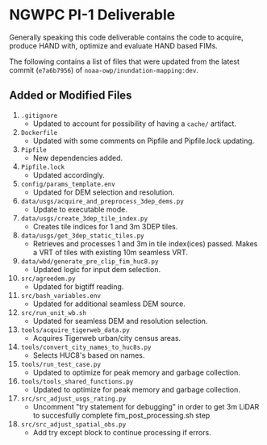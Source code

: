 # NGWPC PI-1 Deliverable

Generally speaking this code deliverable contains the code to acquire, produce HAND with, optimize and evaluate HAND based FIMs. 

The following contains a list of files that were updated from the latest commit (`e7a6b7956`) of `noaa-owp/inundation-mapping:dev`. 

## Added or Modified Files
1. `.gitignore`
    - Updated to account for possibility of having a `cache/` artifact.
2. `Dockerfile`
    - Updated with some comments on Pipfile and Pipfile.lock updating.
3. `Pipfile`
    - New dependencies added.
4. `Pipfile.lock`
    - Updated accordingly.
5. `config/params_template.env`
    - Updated for DEM selection and resolution.
6. `data/usgs/acquire_and_preprocess_3dep_dems.py`
    - Update to executable mode.
7. `data/usgs/create_3dep_tile_index.py`
    - Creates tile indices for 1 and 3m 3DEP tiles.
8. `data/usgs/get_3dep_static_tiles.py`
    - Retrieves and processes 1 and 3m in tile index(ices) passed. Makes a VRT of tiles with existing 10m seamless VRT.
9. `data/wbd/generate_pre_clip_fim_huc8.py`
    - Updated logic for input dem selection.
10. `src/agreedem.py`
    - Updated for bigtiff reading.
11. `src/bash_variables.env`
    - Updated for additional seamless DEM source.
12. `src/run_unit_wb.sh`
    - Updated for seamless DEM and resolution selection.
13. `tools/acquire_tigerweb_data.py`
    - Acquires Tigerweb urban/city census areas.
14. `tools/convert_city_names_to_huc8s.py`
    - Selects HUC8's based on names.
15. `tools/run_test_case.py`
    - Updated to optimize for peak memory and garbage collection.
16. `tools/tools_shared_functions.py`
    - Updated to optimize for peak memory and garbage collection.
17. `src/src_adjust_usgs_rating.py`
    - Uncomment "try statement for debugging" in order to get 3m LiDAR to succesfully complete fim_post_processing.sh step
18. `src/src_adjust_spatial_obs.py`
    - Add try except block to continue processing if errors.
```